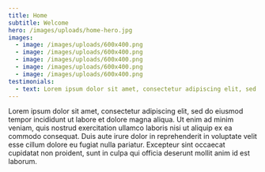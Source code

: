 ```yaml
---
title: Home
subtitle: Welcome
hero: /images/uploads/home-hero.jpg
images:
  - image: /images/uploads/600x400.png
  - image: /images/uploads/600x400.png
  - image: /images/uploads/600x400.png
  - image: /images/uploads/600x400.png
  - image: /images/uploads/600x400.png
testimonials:
  - text: Lorem ipsum dolor sit amet, consectetur adipiscing elit, sed do eiusmod tempor incididunt ut labore et dolore magna aliqua.
---
```

Lorem ipsum dolor sit amet, consectetur adipiscing elit, sed do eiusmod tempor incididunt ut labore et dolore magna aliqua. Ut enim ad minim veniam, quis nostrud exercitation ullamco laboris nisi ut aliquip ex ea commodo consequat. Duis aute irure dolor in reprehenderit in voluptate velit esse cillum dolore eu fugiat nulla pariatur. Excepteur sint occaecat cupidatat non proident, sunt in culpa qui officia deserunt mollit anim id est laborum.